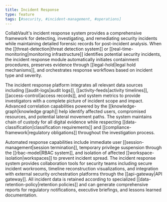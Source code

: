 ```yaml
---
title: Incident Response
type: feature
tags: [#security, #incident-management, #operations]
---
```


CollabVault's incident response system provides a comprehensive framework for detecting, investigating, and remediating security incidents while maintaining detailed forensic records for post-incident analysis. When the [[threat-detection|threat detection system]] or [[real-time-monitoring|monitoring infrastructure]] identifies potential security incidents, the incident response module automatically initiates containment procedures, preserves evidence through [[legal-hold|legal hold mechanisms]], and orchestrates response workflows based on incident type and severity.

The incident response platform integrates all relevant data sources including [[audit-logs|audit logs]], [[activity-feeds|activity timelines]], [[access-control|access records]], and system metrics to provide investigators with a complete picture of incident scope and impact. Advanced correlation capabilities powered by the [[knowledge-graph|knowledge graph]] help identify affected users, compromised resources, and potential lateral movement paths. The system maintains chain of custody for all digital evidence while respecting [[data-classification|classification requirements]] and [[compliance-framework|regulatory obligations]] throughout the investigation process.

Automated response capabilities include immediate user [[session-management|session termination]], temporary privilege suspension through the [[rbac-model|RBAC system]], and isolation of affected [[workspace-isolation|workspaces]] to prevent incident spread. The incident response system provides collaboration tools for security teams including secure incident workrooms, timeline reconstruction visualizations, and integration with external security orchestration platforms through the [[api-gateway|API gateway]]. All incident data is retained according to specialized [[data-retention-policy|retention policies]] and can generate comprehensive reports for regulatory notifications, executive briefings, and lessons learned documentation.